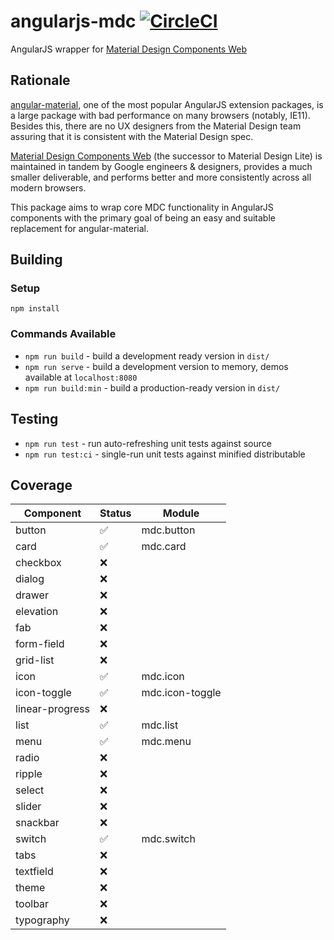 # angularjs-mdc  [![CircleCI](https://circleci.com/gh/fintechstudios/angularjs-mdc/tree/master.svg?style=svg)](https://circleci.com/gh/fintechstudios/angularjs-mdc/tree/master)
AngularJS wrapper for [Material Design Components Web](https://material.io/components/web/)

## Rationale

[angular-material](https://material.angularjs.org/latest/), one of the most popular AngularJS extension packages,
is a large package with bad performance on many browsers (notably, IE11). Besides this, there are no UX designers
from the Material Design team assuring that it is consistent with the Material Design spec.

[Material Design Components Web](https://material.io/components/web/) (the successor to Material Design Lite) is 
maintained in tandem by Google engineers & designers, provides a much smaller deliverable, and performs better
and more consistently across all modern browsers.

This package aims to wrap core MDC functionality in AngularJS components with the primary goal of
being an easy and suitable replacement for angular-material.


## Building

### Setup
`npm install`

### Commands Available
- `npm run build` - build a development ready version in `dist/`
- `npm run serve` - build a development version to memory, demos available at `localhost:8080`
- `npm run build:min` - build a production-ready version in `dist/`

## Testing
- `npm run test` - run auto-refreshing unit tests against source
- `npm run test:ci` - single-run unit tests against minified distributable


## Coverage

| Component       | Status              | Module           |
| --------------- | ------------------- | ---------------- |
| button          | :white_check_mark:  | mdc.button       |
| card            | :white_check_mark:  | mdc.card         |
| checkbox        | :x:                 | |
| dialog          | :x:                 | |
| drawer          | :x:                 | |
| elevation       | :x:                 | |
| fab             | :x:                 | |
| form-field      | :x:                 | |
| grid-list       | :x:                 | |
| icon            | :white_check_mark:  | mdc.icon          |
| icon-toggle     | :white_check_mark:  | mdc.icon-toggle   |
| linear-progress | :x:                 | |
| list            | :white_check_mark:  | mdc.list          |
| menu            | :white_check_mark:  | mdc.menu          |
| radio           | :x:                 | |
| ripple          | :x:                 | |
| select          | :x:                 | |
| slider          | :x:                 | |
| snackbar        | :x:                 | |
| switch          | :white_check_mark:  | mdc.switch        |
| tabs            | :x:                 | |
| textfield       | :x:                 | |
| theme           | :x:                 | |
| toolbar         | :x:                 | |
| typography      | :x:                 | |
